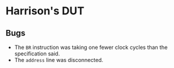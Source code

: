 # Harrison's DUT

## Bugs

- The `BR` instruction was taking one fewer clock cycles than the specification
  said.
- The `address` line was disconnected.
